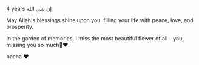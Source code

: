 
4 years إن شى الله

May Allah's blessings shine upon you, filling your life with peace, love, and prosperity.

In the garden of memories, I miss the most beautiful flower of all - you, missing you so much🥳♥️.

bacha ❤️
